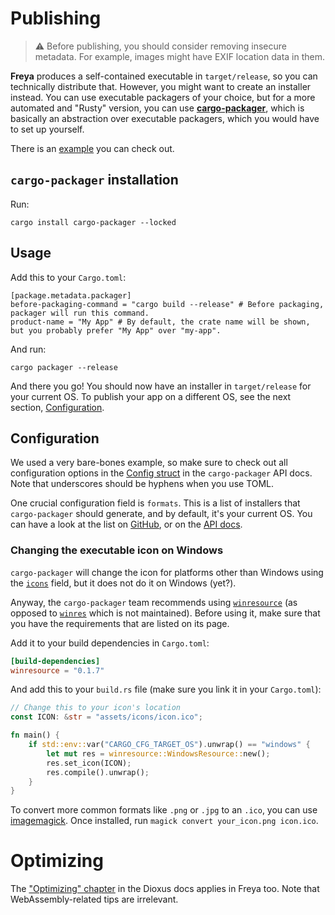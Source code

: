 # Publishing

> ⚠️ Before publishing, you should consider removing insecure metadata.
> For example, images might have EXIF location data in them.

**Freya** produces a self-contained executable in `target/release`, so you can technically distribute that.
However, you might want to create an installer instead. You can use executable packagers of your choice, but
for a more automated and "Rusty" version, you can use [**cargo-packager**](https://github.com/crabnebula-dev/cargo-packager), which is basically an abstraction
over executable packagers, which you would have to set up yourself.

There is an [example](https://github.com/marc2332/freya/tree/main/examples/installer) you can check out.

## `cargo-packager` installation

Run:

```
cargo install cargo-packager --locked
```

## Usage

Add this to your `Cargo.toml`:

```
[package.metadata.packager]
before-packaging-command = "cargo build --release" # Before packaging, packager will run this command.
product-name = "My App" # By default, the crate name will be shown, but you probably prefer "My App" over "my-app".
```

And run:

```
cargo packager --release
```

And there you go! You should now have an installer in `target/release` for your current OS.
To publish your app on a different OS, see the next section, [Configuration](#configuration).

## Configuration

We used a very bare-bones example, so make sure to check out all configuration options in the [Config struct](https://docs.rs/cargo-packager/latest/cargo_packager/config/struct.Config.html)
in the `cargo-packager` API docs. Note that underscores should be hyphens when you use TOML.

One crucial configuration field is `formats`.
This is a list of installers that `cargo-packager` should generate, and by default, it's your current OS.
You can have a look at the list on [GitHub](https://github.com/crabnebula-dev/cargo-packager#supported-packages), or on the [API docs](https://docs.rs/cargo-packager/latest/cargo_packager/config/enum.PackageFormat.html).

### Changing the executable icon on Windows

`cargo-packager` will change the icon for platforms other than Windows using the [`icons`](https://docs.rs/cargo-packager/latest/cargo_packager/config/struct.Config.html#structfield.icons)
field, but it does not do it on Windows (yet?).

Anyway, the `cargo-packager` team recommends using [`winresource`](https://crates.io/crates/winresource)
(as opposed to [`winres`](https://crates.io/crates/winres) which is not maintained).
Before using it, make sure that you have the requirements that are listed on its page.

Add it to your build dependencies in `Cargo.toml`:

```toml
[build-dependencies]
winresource = "0.1.7"
```

And add this to your `build.rs` file (make sure you link it in your `Cargo.toml`):

```rs
// Change this to your icon's location
const ICON: &str = "assets/icons/icon.ico";

fn main() {
    if std::env::var("CARGO_CFG_TARGET_OS").unwrap() == "windows" {
        let mut res = winresource::WindowsResource::new();
        res.set_icon(ICON);
        res.compile().unwrap();
    }
}
```

To convert more common formats like `.png` or `.jpg` to an `.ico`, you can use [imagemagick](https://imagemagick.org).
Once installed, run `magick convert your_icon.png icon.ico`.

# Optimizing

The ["Optimizing" chapter](https://dioxuslabs.com/learn/0.4/cookbook/optimizing) in the Dioxus docs applies in Freya too.
Note that WebAssembly-related tips are irrelevant.
